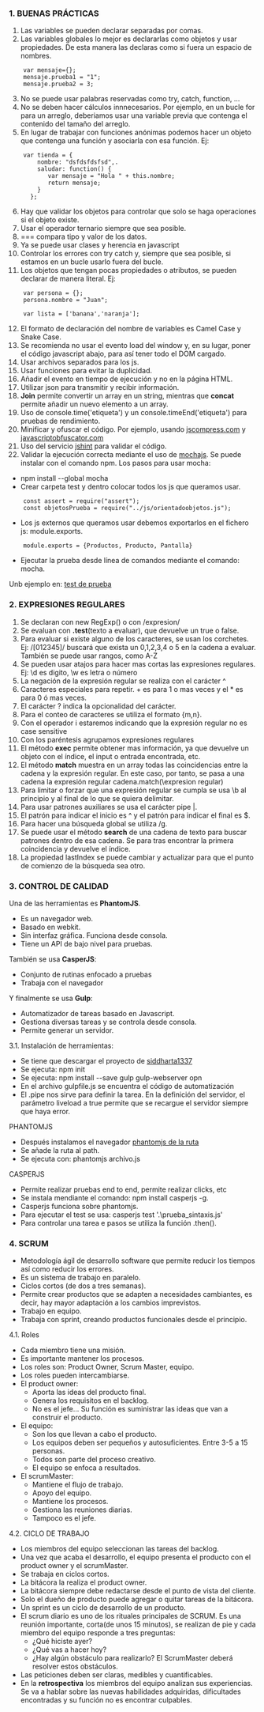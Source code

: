 ### 1. BUENAS PRÁCTICAS

1. Las variables se pueden declarar separadas por comas.
2. Las variables globales lo mejor es declararlas como objetos y usar propiedades. De esta manera las declaras como si fuera un espacio de nombres.
```
    var mensaje={};
    mensaje.prueba1 = "1";
    mensaje.prueba2 = 3; 
```
3. No se puede usar palabras reservadas como try, catch, function, ...
4. No se deben hacer cálculos innnecesarios. Por ejemplo, en un bucle for para un arreglo, deberiamos usar una variable previa que contenga el contenido del tamaño del arreglo.
5. En lugar de trabajar con funciones anónimas podemos hacer un objeto que contenga una función y asociarla con esa función. Ej:
```
    var tienda = {
        nombre: "dsfdsfdsfsd",.
        saludar: function() {
           var mensaje = "Hola " + this.nombre;
           return mensaje;
        }
      };
```
6. Hay que validar los objetos para controlar que solo se haga operaciones si el objeto existe.
7. Usar el operador ternario siempre que sea posible.
8. === compara tipo y valor de los datos.
9. Ya se puede usar clases y herencia en javascript
10. Controlar los errores con try catch y, siempre que sea posible, si estamos en un bucle usarlo fuera del bucle.
11. Los objetos que tengan pocas propiedades o atributos, se pueden declarar de manera literal. Ej:
```
    var persona = {};
    persona.nombre = "Juan";
    
    var lista = ['banana','naranja'];
 ```
 12. El formato de declaración del nombre de variables es Camel Case y Snake Case.
 13. Se recomienda no usar el evento load del window y, en su lugar, poner el código javascript abajo, para así tener todo el DOM cargado.
 14. Usar archivos separados para los js.
 15. Usar funciones para evitar la duplicidad.
 16. Añadir el evento en tiempo de ejecución y no en la página HTML.
 17. Utilizar json para transmitir y recibir información. 
 18. **Join** permite convertir un array en un string, mientras que **concat** permite añadir un nuevo elemento a un array.
 19. Uso de console.time('etiqueta') y un console.timeEnd('etiqueta') para pruebas de rendimiento.
 20. Minificar y ofuscar el código. Por ejemplo, usando [jscompress.com](http://jscompress.com) y [javascriptobfuscator.com](https://javascriptobfuscator.com/Javascript-Obfuscator.aspx)
 21. Uso del servicio [jshint](http://jshint.com) para validar el código.
 22. Validar la ejecución correcta mediante el uso de [mochajs](http://mochajs.org). Se puede instalar con el comando npm. Los pasos para usar mocha:
  - npm install --global mocha
  - Crear carpeta test y dentro colocar todos los js que queramos usar.
  ```
      const assert = require("assert");
      const objetosPrueba = require("../js/orientadoobjetos.js");
  ```
  - Los js externos que queramos usar debemos exportarlos en el fichero js: module.exports.
  ```
      module.exports = {Productos, Producto, Pantalla}
  ```
  - Ejecutar la prueba desde línea de comandos mediante el comando: mocha.
  
  Unb ejemplo en: [test de prueba](https://github.com/Asurbanipal1977/javascriptLinkedin/blob/main/test/test1.js)

### 2. EXPRESIONES REGULARES
1. Se declaran con new RegExp() o con /expresion/
2. Se evaluan con **.test**(texto a evaluar), que devuelve un true o false.
3. Para evaluar si existe alguno de los caracteres, se usan los corchetes. Ej: /[012345]/ buscará que exista un 0,1,2,3,4 o 5 en la cadena a evaluar. También se puede usar rangos, como A-Z
4. Se pueden usar atajos para hacer mas cortas las expresiones regulares. Ej: \d es digito, \w es letra o número
5. La negación de la expresión regular se realiza con el carácter ^
6. Caracteres especiales para repetir. + es para 1 o mas veces y el * es para 0 ó mas veces.
7. El carácter ? indica la opcionalidad del carácter.
8. Para el conteo de caracteres se utiliza el formato {m,n}.
9. Con el operador i estaremos indicando que la expresión regular no es case sensitive
10. Con los paréntesis agrupamos expresiones regulares
11. El método **exec** permite obtener mas información, ya que devuelve un objeto con el índice, el input o entrada encontrada, etc.
12. El método **match** muestra en un array todas las coincidencias entre la cadena y la expresión regular. En este caso, por tanto, se pasa a una cadena la expresión regular cadena.match(\expresion regular\)
13. Para limitar o forzar que una expresión regular se cumpla se usa \b al principio y al final de lo que se quiera delimitar.
14. Para usar patrones auxiliares se usa el carácter pipe |.
15. El patrón para indicar el inicio es ^ y el patrón para indicar el final es $.
16. Para hacer una búsqueda global se utiliza /g.
17. Se puede usar el método **search** de una cadena de texto para buscar patrones dentro de esa cadena. Se para tras encontrar la primera coincidencia y devuelve el índice.
18. La propiedad lastIndex se puede cambiar y actualizar para que el punto de comienzo de la búsqueda sea otro.

### 3. CONTROL DE CALIDAD
Una de las herramientas es **PhantomJS**.
- Es un navegador web.
- Basado en webkit.
- Sin interfaz gráfica. Funciona desde consola.
- Tiene un API de bajo nivel para pruebas.

También se usa **CasperJS**:
- Conjunto de rutinas enfocado a pruebas
- Trabaja con el navegador

Y finalmente se usa **Gulp**:
- Automatizador de tareas basado en Javascript.
- Gestiona diversas tareas y se controla desde consola.
- Permite generar un servidor.

3.1. Instalación de herramientas:
- Se tiene que descargar el proyecto de [siddharta1337](https://github.com/siddharta1337/Desarrollo-web-Control-de-calidad-automatizado)
- Se ejecuta: npm init
- Se ejecuta: npm install --save gulp gulp-webserver opn
- En el archivo gulpfile.js se encuentra el código de automatización
- El .pipe nos sirve para definir la tarea.
En la definición del servidor, el parámetro liveload a true permite que se recargue el servidor siempre que haya error.

PHANTOMJS
- Después instalamos el navegador [phantomjs de la ruta](https://phantomjs.org/download.html) 
- Se añade la ruta al path.
- Se ejecuta con: phantomjs archivo.js

CASPERJS
- Permite realizar pruebas end to end, permite realizar clicks, etc
- Se instala mendiante el comando: npm install casperjs -g.
- Casperjs funciona sobre phantomjs.
- Para ejecutar el test se usa:
  casperjs test '.\prueba_sintaxis.js'
- Para controlar una tarea e pasos se utiliza la función .then().

### 4. SCRUM
- Metodología ágil de desarrollo software que permite reducir los tiempos así como reducir los errores.
- Es un sistema de trabajo en paralelo.
- Ciclos cortos (de dos a tres semanas).
- Permite crear productos que se adapten a necesidades cambiantes, es decir, hay mayor adaptación a los cambios imprevistos.
- Trabajo en equipo.
- Trabaja con sprint, creando productos funcionales desde el principio.

4.1. Roles
- Cada miembro tiene una misión.
- Es importante mantener los procesos.
- Los roles son: Product Owner, Scrum Master, equipo.
- Los roles pueden intercambiarse.
- El product owner:
  - Aporta las ideas del producto final.
  - Genera los requisitos en el backlog.
  - No es el jefe... Su función es suministrar las ideas que van a construir el producto.
- El equipo:
  - Son los que llevan a cabo el producto.
  - Los equipos deben ser pequeños y autosuficientes. Entre 3-5 a 15 personas.
  - Todos son parte del proceso creativo.
  - El equipo se enfoca a resultados.
- El scrumMaster:
  - Mantiene el flujo de trabajo.
  - Apoyo del equipo.
  - Mantiene los procesos.
  - Gestiona las reuniones diarias.
  - Tampoco es el jefe.

4.2. CICLO DE TRABAJO
- Los miembros del equipo seleccionan las tareas del backlog.
- Una vez que acaba el desarrollo, el equipo presenta el producto con el product owner y el scrumMaster.
- Se trabaja en ciclos cortos.
- La bitácora la realiza el product owner.
- La bitácora siempre debe redactarse desde el punto de vista del cliente.
- Solo el dueño de producto puede agregar o quitar tareas de la bitácora.
- Un sprint es un ciclo de desarrollo de un producto.
- El scrum diario es uno de los rituales principales de SCRUM. Es una reunión importante, corta(de unos 15 minutos), se realizan de pie y cada miembro del equipo responde a tres preguntas:
  - ¿Qué hiciste ayer?
  - ¿Qué vas a hacer hoy?
  - ¿Hay algún obstáculo para realizarlo? El ScrumMaster deberá resolver estos obstáculos.
- Las peticiones deben ser claras, medibles y cuantificables.
- En la **retrospectiva** los miembros del equipo analizan sus experiencias. Se va a hablar sobre las nuevas habilidades adquiridas, dificultades encontradas y su función no es encontrar culpables.




